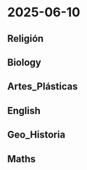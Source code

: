 # 2025-06-10 <!-- markmap: foldAll -->

## Religión

## Biology

## Artes_Plásticas

## English

## Geo_Historia

## Maths

